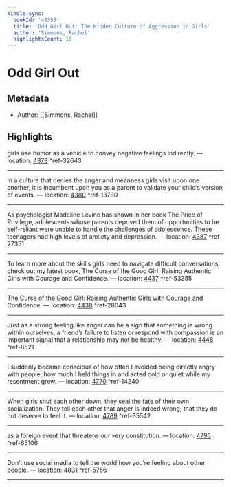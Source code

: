 ```yaml
---
kindle-sync:
  bookId: '43355'
  title: 'Odd Girl Out: The Hidden Culture of Aggression in Girls'
  author: 'Simmons, Rachel'
  highlightsCount: 10
---
```

# Odd Girl Out
## Metadata
* Author: [[Simmons, Rachel]]

## Highlights
girls use humor as a vehicle to convey negative feelings indirectly. — location: [4378]() ^ref-32643

---
In a culture that denies the anger and meanness girls visit upon one another, it is incumbent upon you as a parent to validate your child’s version of events. — location: [4380]() ^ref-13780

---
As psychologist Madeline Levine has shown in her book The Price of Privilege, adolescents whose parents deprived them of opportunities to be self-reliant were unable to handle the challenges of adolescence. These teenagers had high levels of anxiety and depression. — location: [4387]() ^ref-27351

---
To learn more about the skills girls need to navigate difficult conversations, check out my latest book, The Curse of the Good Girl: Raising Authentic Girls with Courage and Confidence. — location: [4437]() ^ref-53355

---
The Curse of the Good Girl: Raising Authentic Girls with Courage and Confidence. — location: [4438]() ^ref-28043

---
Just as a strong feeling like anger can be a sign that something is wrong within ourselves, a friend’s failure to listen or respond with compassion is an important signal that a relationship may not be healthy. — location: [4448]() ^ref-8521

---
I suddenly became conscious of how often I avoided being directly angry with people, how much I held things in and acted cold or quiet while my resentment grew. — location: [4770]() ^ref-14240

---
When girls shut each other down, they seal the fate of their own socialization. They tell each other that anger is indeed wrong, that they do not deserve to feel it. — location: [4789]() ^ref-35542

---
as a foreign event that threatens our very constitution. — location: [4795]() ^ref-65106

---
Don’t use social media to tell the world how you’re feeling about other people. — location: [4831]() ^ref-5756

---
